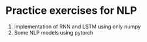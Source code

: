 # Practice exercises for NLP
1) Implementation of RNN and LSTM using only numpy
2) Some NLP models using pytorch
